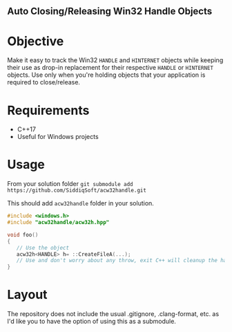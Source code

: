 Auto Closing/Releasing Win32 Handle Objects
-------------------------------------------

# Objective
Make it easy to track the Win32 `HANDLE` and `HINTERNET` objects while keeping their use as drop-in replacement for their respective `HANDLE` or `HINTERNET` objects.
Use only when you're holding objects that your application is required to close/release.

# Requirements
- C++17
- Useful for Windows projects

# Usage
From your solution folder `git submodule add https://github.com/SiddiqSoft/acw32handle.git`

This should add `acw32handle` folder in your solution.


```c
#include <windows.h>
#include "acw32handle/acw32h.hpp"

void foo()
{
   // Use the object
   acw32h<HANDLE> h= ::CreateFileA(...);
   // Use and don't worry about any throw, exit C++ will cleanup the handle if it was properly allocated!
}

```


# Layout
The repository does not include the usual .gitignore, .clang-format, etc. as I'd like you to have the option of using this as a submodule.
